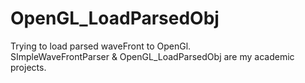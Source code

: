 # OpenGL_LoadParsedObj
Trying to load parsed waveFront to OpenGl.<br />
SImpleWaveFrontParser & OpenGL_LoadParsedObj are my academic projects. 
